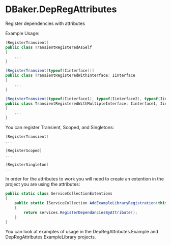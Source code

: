# DBaker.DepRegAttributes
Register dependencies with attributes


Example Usage:
```c#
[RegisterTransient]
public class TransientRegisteredAsSelf
{
    ...
}

[RegisterTransient(typeof(Iinterface))]
public class TransientRegisteredWithInterface: Iinterface
{
    ...
}

[RegisterTransient(typeof(Iinterface1), typeof(Iinterface2), typeof(Iinterface3))]
public class TransientRegisteredWithMultipleInterface: Iinterface1, Iinterface2, Iinterface3
{
    ...
}
```

You can register Transient, Scoped, and Singletons:
```c#
[RegisterTransient]
...

[RegisterScoped]
...

[RegisterSingleton]
...
```


In order for the attributes to work you will need to create an extention in the project you are using the attributes:
```c#
public static class ServiceCollectionExtentions
{
    public static IServiceCollection AddExampleLibraryRegistration(this IServiceCollection services)
    {
        return services.RegisterDependanciesByAttribute();
    }
}
```

You can look at examples of usage in the DepRegAttributes.Example and DepRegAttributes.ExampleLibrary projects.
